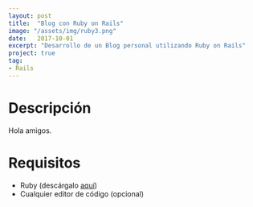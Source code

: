 ```yaml
---
layout: post
title:  "Blog con Ruby on Rails"
image: "/assets/img/ruby3.png"
date:   2017-10-01
excerpt: "Desarrollo de un Blog personal utilizando Ruby on Rails"
project: true
tag:
- Rails
---
```


# Descripción

Hola amigos.

# Requisitos

* Ruby (descárgalo [aquí](https://www.ruby-lang.org/es/downloads/))
* Cualquier editor de código (opcional)
